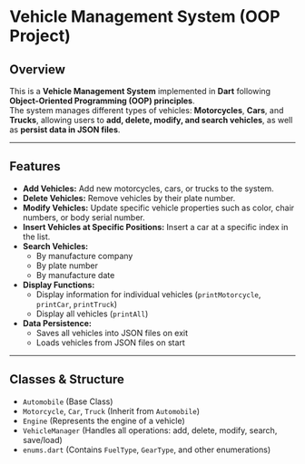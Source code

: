 # Vehicle Management System (OOP Project)

## Overview
This is a **Vehicle Management System** implemented in **Dart** following **Object-Oriented Programming (OOP) principles**.  
The system manages different types of vehicles: **Motorcycles**, **Cars**, and **Trucks**, allowing users to **add, delete, modify, and search vehicles**, as well as **persist data in JSON files**.

---

## Features
- **Add Vehicles:** Add new motorcycles, cars, or trucks to the system.
- **Delete Vehicles:** Remove vehicles by their plate number.
- **Modify Vehicles:** Update specific vehicle properties such as color, chair numbers, or body serial number.
- **Insert Vehicles at Specific Positions:** Insert a car at a specific index in the list.
- **Search Vehicles:**
  - By manufacture company
  - By plate number
  - By manufacture date
- **Display Functions:**
  - Display information for individual vehicles (`printMotorcycle`, `printCar`, `printTruck`)
  - Display all vehicles (`printAll`)
- **Data Persistence:**
  - Saves all vehicles into JSON files on exit
  - Loads vehicles from JSON files on start

---

## Classes & Structure
- `Automobile` (Base Class)
- `Motorcycle`, `Car`, `Truck` (Inherit from `Automobile`)
- `Engine` (Represents the engine of a vehicle)
- `VehicleManager` (Handles all operations: add, delete, modify, search, save/load)
- `enums.dart` (Contains `FuelType`, `GearType`, and other enumerations)
